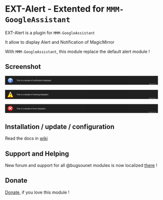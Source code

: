 # EXT-Alert - Extented for `MMM-GoogleAssistant`

EXT-Alert is a plugin for `MMM-GoogleAssistant`

It allow to display Alert and Notification of MagicMirror

With `MMM-GoogleAssistant`, this module replace the default alert module !

## Screenshot
![](https://raw.githubusercontent.com/bugsounet/EXT-Alert/dev/informationShot.png)

![](https://raw.githubusercontent.com/bugsounet/EXT-Alert/dev/warningShot.png)

![](https://raw.githubusercontent.com/bugsounet/EXT-Alert/dev/errorShot.png)

## Installation / update / configuration

Read the docs in [wiki](https://wiki.bugsounet.fr/EXT-Alert)

## Support and Helping
New forum and support for all @bugsounet modules is now localized [there](https://forum.bugsounet.fr) !
 
## Donate
 [Donate](https://www.paypal.com/cgi-bin/webscr?cmd=_s-xclick&hosted_button_id=TTHRH94Y4KL36&source=url), if you love this module !
